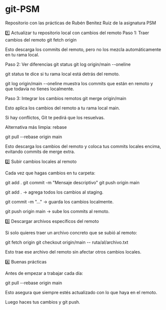 # git-PSM
Repositorio con las prácticas de Rubén Benítez Ruiz de la asignatura PSM

1️⃣ Actualizar tu repositorio local con cambios del remoto
Paso 1: Traer cambios del remoto
git fetch origin


Esto descarga los commits del remoto, pero no los mezcla automáticamente en tu rama local.

Paso 2: Ver diferencias
git status
git log origin/main --oneline


git status te dice si tu rama local está detrás del remoto.

git log origin/main --oneline muestra los commits que están en remoto y que todavía no tienes localmente.

Paso 3: Integrar los cambios remotos
git merge origin/main


Esto aplica los cambios del remoto a tu rama local main.

Si hay conflictos, Git te pedirá que los resuelvas.

Alternativa más limpia: rebase

git pull --rebase origin main


Esto descarga los cambios del remoto y coloca tus commits locales encima, evitando commits de merge extra.

2️⃣ Subir cambios locales al remoto

Cada vez que hagas cambios en tu carpeta:

git add .
git commit -m "Mensaje descriptivo"
git push origin main


git add . → agrega todos los cambios al staging.

git commit -m "..." → guarda los cambios localmente.

git push origin main → sube los commits al remoto.

3️⃣ Descargar archivos específicos del remoto

Si solo quieres traer un archivo concreto que se subió al remoto:

git fetch origin
git checkout origin/main -- ruta/al/archivo.txt


Esto trae ese archivo del remoto sin afectar otros cambios locales.

4️⃣ Buenas prácticas

Antes de empezar a trabajar cada día:

git pull --rebase origin main


Esto asegura que siempre estés actualizado con lo que haya en el remoto.

Luego haces tus cambios y git push.
